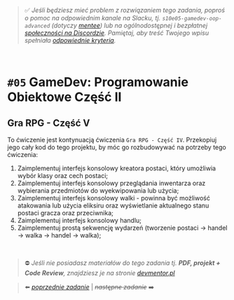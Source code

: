 > :white_check_mark: *Jeśli będziesz mieć problem z rozwiązaniem tego zadania, poproś o pomoc na odpowiednim kanale na Slacku, tj. `s10e05-gamedev-oop-advanced` (dotyczy [mentee](https://devmentor.pl/mentoring/)) lub na ogólnodostępnej i bezpłatnej [społeczności na Discordzie](https://devmentor.pl/discord). Pamiętaj, aby treść Twojego wpisu spełniała [odpowiednie kryteria](https://devmentor.pl/jak-prosic-o-pomoc/).*

&nbsp;

# `#05` GameDev: Programowanie Obiektowe Część II

## Gra RPG - Część V
To ćwiczenie jest kontynuacją ćwiczenia `Gra RPG - Część IV`. Przekopiuj jego cały kod do tego projektu, by móc go rozbudowywać na potrzeby tego ćwiczenia:
1. Zaimplementuj interfejs konsolowy kreatora postaci, który umożliwia wybór klasy oraz cech postaci;
2. Zaimplementuj interfejs konsolowy przeglądania inwentarza oraz wybierania przedmiotów do wyekwipowania lub użycia;
3. Zaimplementuj interfejs konsolowy walki - powinna być możliwość atakowania lub użycia eliksiru oraz wyświetlanie aktualnego stanu postaci gracza oraz przeciwnika;
4. Zaimplementuj interfejs konsolowy handlu;
5. Zaimplementuj prostą sekwencję wydarzeń (tworzenie postaci -> handel -> walka -> handel -> walka);


&nbsp;

> :no_entry: *Jeśli nie posiadasz materiałów do tego zadania tj. **PDF, projekt + Code Review**, znajdziesz je na stronie [devmentor.pl](https://devmentor.pl/workshop-gamedev-oop-advanced)*

> :arrow_left: [*poprzednie zadanie*](./../04) | ~~*następne zadanie*~~ :arrow_right:

